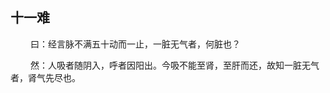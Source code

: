 ## 十一难
<p>&emsp;&emsp;
曰：经言脉不满五十动而一止，一脏无气者，何脏也？
</p>
<p>&emsp;&emsp;
然：人吸者随阴入，呼者因阳出。今吸不能至肾，至肝而还，故知一脏无气者，肾气先尽也。
</p>


